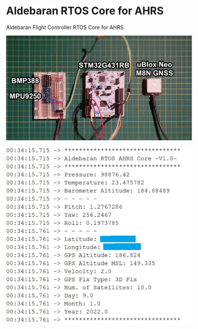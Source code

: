 # Aldebaran RTOS Core for AHRS

Aldebaran Flight Controller RTOS Core for AHRS


![](https://raw.githubusercontent.com/ibrahimcahit/aldebaran-rtos-core/main/STM32CubeIDE%20Files/20220109_235230.jpg)

![](https://raw.githubusercontent.com/ibrahimcahit/aldebaran-rtos-core/main/STM32CubeIDE%20Files/uart_debug.png)
